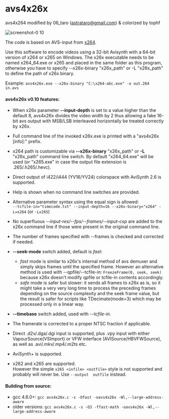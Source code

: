 # avs4x26x
avs4x264 modified by 06_taro (astrataro@gmail.com) & colorized by tophf

![screenshot-0 10](https://cloud.githubusercontent.com/assets/1310400/4079094/e1072552-2ed1-11e4-9679-5b063f64e7ba.png)

The code is based on AVS-input from [x264](http://www.videolan.org/developers/x264.html).

Use this software to encode videos using a 32-bit Avisynth with a 64-bit version of x264 or x265 on Windows. The x26x executable needs to be named x264_64.exe or x265 and placed in the same folder as this program, otherwise you have to specify --x26x-binary "x26x_path" or -L "x26x_path" to define the path of x26x binary.

Example: `avs4x26x.exe --x26x-binary "C:\x264-abc.exe" -o out.264 in.avs`

#### avs4x26x v0.10 features:

* When x26x parameter **--input-depth** is set to a value higher than the default 8, avs4x26x divides the video width by 2 thus allowing a fake 16-bit avs output with MSB/LSB interleaved horizontally be treated correctly by x26x.

* Full command line of the invoked x26x.exe is printed with a "avs4x26x [info]:" prefix.

* x264 path is customizable via **--x26x-binary** "x26x_path" or **-L** "x26x_path" command line switch. By default "x264_64.exe" will be used (or "x265.exe" in case the output file extension is .265/.h265/.hevc).

* Direct output of i422/i444 (YV16/YV24) colorspace with AviSynth 2.6 is supported.

* Help is shown when no command line switches are provided.

* Alternative parameter syntax using the equal sign is allowed:<br/> `--tcfile-in="timecode.txt" --input-depth=16 --x26x-binary="x264" -L=x264` (or `-Lx265`)

* No superfluous *--input-res/--fps/--frames/--input-csp* are added to the x26x command line if those were present in the original command line.

* The number of frames specified with --frames is checked and corrected if needed.

* **--seek-mode** switch added, default is *fast*:
   * *fast* mode is similar to x26x's internal method of avs demuxer and simply skips frames until the specified frame. However an alternative method is used with --qpfile/--tcfile-in: `FreezeFrame(0, seek, seek)` because x26x doesn't modify qpfile or tcfile-in contents accordingly.
   * *safe* mode is safer but slower: it sends all frames to x26x as is, so it might take a very very long time to process the preceding frames depending on the source complexity and the seek frame value, but the result is safer for scripts like TDecimate(mode=3) which may be processed only in a linear way.

* **--timebase** switch added, used with *--tcfile-in*.

* The framerate is corrected to a proper NTSC fraction if applicable.

* Direct .d2v/.dga/.dgi input is supported, plus .vpy input with either VapourSource(VSImport) or VFW interface (AVISource/HBVFWSource), as well as .avi/.mkv/.mp4/.m2ts etc.

* AviSynth+ is supported.

* x262 and x265 are supported.<br/>
However the simple `x265 <infile> <outfile>` style is not supported and probably will never be. Use `--output  outfile` instead.

#### Building from source:

* gcc 4.6.0+: `gcc avs4x26x.c -s -Ofast -oavs4x26x -Wl,--large-address-aware`
* older versions: `gcc avs4x26x.c -s -O3 -ffast-math -oavs4x26x -Wl,--large-address-aware`